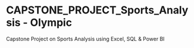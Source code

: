 # CAPSTONE_PROJECT_Sports_Analysis - Olympic
Capstone Project on Sports Analysis using Excel, SQL & Power BI
